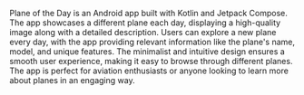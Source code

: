 Plane of the Day is an Android app built with Kotlin and Jetpack Compose. The app showcases a different plane each day, displaying a high-quality image along with a detailed description. Users can explore a new plane every day, with the app providing relevant information like the plane's name, model, and unique features. The minimalist and intuitive design ensures a smooth user experience, making it easy to browse through different planes. The app is perfect for aviation enthusiasts or anyone looking to learn more about planes in an engaging way.
